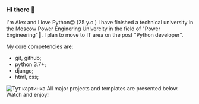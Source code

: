 ### Hi there 👋
I'm Alex and I love Python😊 
(25 y.o.)
I have finished a technical university in the Moscow Power Enginering Univercity in the field of "Power Engineering"👷.
I plan to move to IT area on the post "Python developer".

My core competencies are:
 - git, github;
 - python 3.7+;
 - django;
 - html, css;
<img src="https://druzhniy-center.ru/wp-content/uploads/8/f/9/8f970e878337c2170713b4f20eafb065.jpeg" alt='Тут картинка'>
All major projects and templates are presented below. Watch and enjoy!

<!--
**TsoyAlV/TsoyAlV** is a ✨ _special_ ✨ repository because its `README.md` (this file) appears on your GitHub profile.

Here are some ideas to get you started:

- 🔭 I’m currently working on ...
- 🌱 I’m currently learning ...
- 👯 I’m looking to collaborate on ...
- 🤔 I’m looking for help with ...
- 💬 Ask me about ...
- 📫 How to reach me: ...
- 😄 Pronouns: ...
- ⚡ Fun fact: ...
-->
